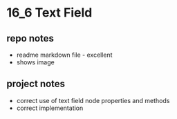 # 16_6 Text Field
## repo notes

- readme markdown file - excellent
- shows image

## project notes

- correct use of text field node properties and methods
- correct implementation